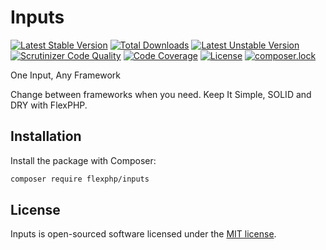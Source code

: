 # Inputs

[![Latest Stable Version](https://poser.pugx.org/flexphp/inputs/v/stable)](https://packagist.org/packages/flexphp/inputs)
[![Total Downloads](https://poser.pugx.org/flexphp/inputs/downloads)](https://packagist.org/packages/flexphp/inputs)
[![Latest Unstable Version](https://poser.pugx.org/flexphp/inputs/v/unstable)](https://packagist.org/packages/flexphp/inputs)
[![Scrutinizer Code Quality](https://scrutinizer-ci.com/g/flexphp/flex-inputs/badges/quality-score.png)](https://scrutinizer-ci.com/g/flexphp/flex-inputs)
[![Code Coverage](https://scrutinizer-ci.com/g/flexphp/flex-inputs/badges/coverage.png)](https://scrutinizer-ci.com/g/flexphp/flex-inputs)
[![License](https://poser.pugx.org/flexphp/inputs/license)](https://packagist.org/packages/flexphp/inputs)
[![composer.lock](https://poser.pugx.org/flexphp/inputs/composerlock)](https://packagist.org/packages/flexphp/inputs)

One Input, Any Framework

Change between frameworks when you need. Keep It Simple, SOLID and DRY with FlexPHP.

## Installation

Install the package with Composer:

```bash
composer require flexphp/inputs
```

## License

Inputs is open-sourced software licensed under the [MIT license](https://opensource.org/licenses/MIT).
